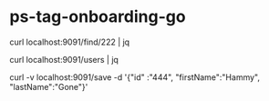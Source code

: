 # ps-tag-onboarding-go


curl localhost:9091/find/222 | jq

curl localhost:9091/users | jq   

curl -v localhost:9091/save -d '{"id" :"444", "firstName":"Hammy", "lastName":"Gone"}'
